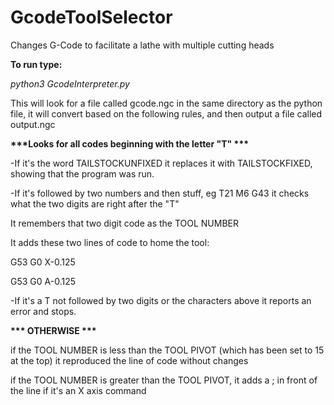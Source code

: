 # GcodeToolSelector
Changes G-Code to facilitate a lathe with multiple cutting heads

<B>To run type:</b>

<i> python3 GcodeInterpreter.py </i>

This will look for a file called gcode.ngc in the same directory as the python file, it will convert based on the following rules, and then output a file called output.ngc


<b>***Looks for all codes beginning with the letter "T" ***</b>

-If it's the word TAILSTOCKUNFIXED it replaces it with TAILSTOCKFIXED, showing that the program was run.

-If it's followed by two numbers and then stuff, eg T21 M6 G43 it checks what the two digits are right after the "T" 

It remembers that two digit code as the TOOL NUMBER

It adds these two lines of code to home the tool:

G53 G0 X-0.125

G53 G0 A-0.125

-If it's a T not followed by two digits or the characters above it reports an error and stops.

<b>*** OTHERWISE ***</b>

if the TOOL NUMBER is less than the TOOL PIVOT (which has been set to 15 at the top) it reproduced the line of code without changes

if the TOOL NUMBER is greater than the TOOL PIVOT, it adds a ; in front of the line if it's an X axis command
